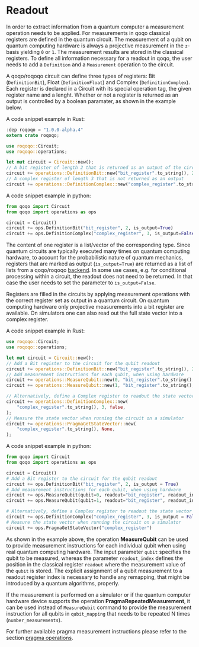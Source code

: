 # Readout

In order to extract information from a quantum computer a measurement operation needs to be applied. For measurements in qoqo classical registers are defined in the quantum circuit. The measurement of a qubit on quantum computing hardware is always a projective measurement in the `z`-basis yielding `0` or `1`. The measurement results are stored in the classical registers. To define all information necessary for a readout in qoqo, the user needs to add a `Definition` and a `Measurement` operation to the circuit.

A qoqo/roqoqo circuit can define three types of registers: Bit (`DefinitionBit`), Float (`DefinitionFloat`) and Complex (`DefinitionComplex`).
Each register is declared in a Circuit with its special operation tag, the given register name and a lenght. Whether or not a register is returned as an output is controlled by a boolean paramater, as shown in the example below.

A code snippet example in Rust:

```rust
:dep roqoqo = "1.0.0-alpha.4"
extern crate roqoqo;

use roqoqo::Circuit;
use roqoqo::operations;

let mut circuit = Circuit::new();
// A bit register of length 2 that is returned as an output of the circuit
circuit += operations::DefinitionBit::new("bit_register".to_string(), 2, true);
// A complex register of length 3 that is not returned as an output
circuit += operations::DefinitionComplex::new("complex_register".to_string(), 3, false);
```

A code snippet example in python:

```python
from qoqo import Circuit
from qoqo import operations as ops

circuit = Circuit()
circuit += ops.DefinitionBit("bit_register", 2, is_output=True)
circuit += ops.DefinitionComplex("complex_register", 3, is_output=False)
```

The content of one register is a list/vector of the corresponding type. Since quantum circuits are typically executed many times on quantum computing hardware, to account for the probabilistic nature of quantum mechanics, registers that are marked as output (`is_output=True`) are returned as a list of lists from a qoqo/roqoqo [backend](src/backend). In some use cases, e.g. for conditional processing within a circuit, the readout does not need to be returned. In that case the user needs to set the parameter to `is_output=False`.

Registers are filled in the circuits by applying measurement operations with the correct register set as output in a quantum circuit.
On quantum computing hardware only projective measurements into a bit register are available. On simulators one can also read out the full state vector into a complex register.

A code snippet example in Rust:

```rust
use roqoqo::Circuit;
use roqoqo::operations;

let mut circuit = Circuit::new();
// Add a Bit register to the circuit for the qubit readout
circuit += operations::DefinitionBit::new("bit_register".to_string(), 2, true);
// Add measurement instructions for each qubit, when using hardware
circuit += operations::MeasureQubit::new(0, "bit_register".to_string(), 0);
circuit += operations::MeasureQubit::new(1, "bit_register".to_string(), 1);

// Alternatively, define a Complex register to readout the state vector
circuit += operations::DefinitionComplex::new(
    "complex_register".to_string(), 3, false,
);
// Measure the state vector when running the circuit on a simulator
circuit += operations::PragmaGetStateVector::new(
    "complex_register".to_string(), None,
);
```

A code snippet example in python:

```python
from qoqo import Circuit
from qoqo import operations as ops

circuit = Circuit()
# Add a Bit register to the circuit for the qubit readout
circuit += ops.DefinitionBit("bit_register", 2, is_output = True)
# Add measurement instructions for each qubit, when using hardware
circuit += ops.MeasureQubit(qubit=0, readout="bit_register", readout_index=0)
circuit += ops.MeasureQubit(qubit=1, readout="bit_register", readout_index=1)

# Alternatively, define a Complex register to readout the state vector
circuit += ops.DefinitionComplex("complex_register", 3, is_output = False)
# Measure the state vector when running the circuit on a simulator
circuit += ops.PragmaGetStateVector("complex_register")
```

As shown in the example above, the operation **MeasureQubit** can be used to provide measurement instructions for each individual qubit when using real quantum computing hardware. The input parameter `qubit` specifies the qubit to be measured, whereas the parameter `readout_index` defines the position in the classical register `readout` where the measurement value of the `qubit` is stored. The explicit assignment of a qubit measurement to a readout register index is necessary to handle any remapping, that might be introduced by a quantum algorithms, properly.

If the measurement is performed on a simulator or if the quantum computer hardware device supports the operation **PragmaRepeatedMeasurement**, it can be used instead of `MeasureQubit` command to provide the measurement instruction for all qubits in `qubit_mapping` that needs to be repeated N times (`number_measurements`). 

For further available pragma measurement instructions please refer to the section [pragma operations](pragma.md).